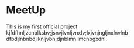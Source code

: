 # MeetUp
This is my first official project 
kjfdfhnljzcnblksbv;jsnvjlvnljvnxlv;lxjvnjngljnxlnvlnb
dfbdjlnbnbdjlknljvbn;djnblmn lmcnbgxdnl.


